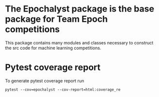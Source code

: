 # The Epochalyst package is the base package for Team Epoch competitions

This package contains many modules and classes necessary to construct the src code for machine learning competitions.


# Pytest coverage report

To generate pytest coverage report run

```
pytest --cov=epochalyst --cov-report=html:coverage_re
```